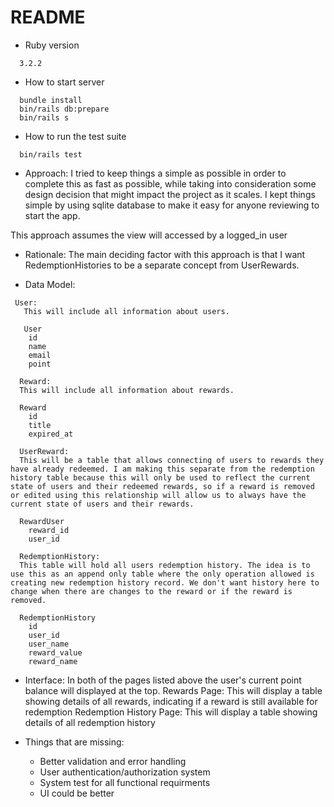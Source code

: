 # README

* Ruby version
```
  3.2.2
```

* How to start server

```
  bundle install
  bin/rails db:prepare
  bin/rails s
```

* How to run the test suite
```
  bin/rails test
```

* Approach: 
I tried to keep things a simple as possible in order to complete this as fast as possible, while taking into consideration some design decision that might impact the project as it scales.
I kept things simple by using sqlite database to make it easy for anyone reviewing to start the app.

This approach assumes the view will accessed by a logged_in user 

* Rationale:
The main deciding factor with this approach is that I want RedemptionHistories to be a separate concept from UserRewards.

* Data Model:
```
 User:
   This will include all information about users.

   User
    id
    name
    email
    point

  Reward:
  This will include all information about rewards.

  Reward
    id
    title
    expired_at

  UserReward:
  This will be a table that allows connecting of users to rewards they have already redeemed. I am making this separate from the redemption history table because this will only be used to reflect the current state of users and their redeemed rewards, so if a reward is removed or edited using this relationship will allow us to always have the current state of users and their rewards.

  RewardUser
    reward_id
    user_id

  RedemptionHistory:
  This table will hold all users redemption history. The idea is to use this as an append only table where the only operation allowed is creating new redemption history record. We don't want history here to change when there are changes to the reward or if the reward is removed.

  RedemptionHistory
    id
    user_id
    user_name
    reward_value
    reward_name
```


* Interface: In both of the pages listed above the user's current point balance will displayed at the top.
  Rewards Page: This will display a table showing details of all rewards, indicating if a reward is still available for redemption
  Redemption History Page: This will display a table showing details of all redemption history

* Things that are missing:
  - Better validation and error handling
  - User authentication/authorization system
  - System test for all functional requirments
  - UI could be better